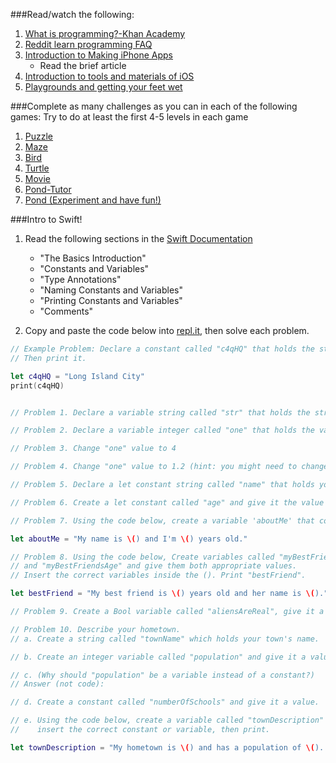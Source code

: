 ###Read/watch the following:
1. [What is programming?-Khan Academy](https://www.khanacademy.org/computing/computer-programming/programming/intro-to-programming/v/programming-intro)
2. [Reddit learn programming FAQ](https://www.reddit.com/r/learnprogramming/wiki/faq)
3. [Introduction to Making iPhone Apps](http://codewithchris.com/how-to-make-iphone-apps-with-no-programming-experience/)
   * Read the brief article
4. [Introduction to tools and materials of iOS](http://codewithchris.com/1-introduction-to-the-tools-and-materials/)
5. [Playgrounds and getting your feet wet](http://codewithchris.com/2-playgrounds-and-getting-your-feet-wet/)

###Complete as many challenges as you can in each of the following games:
Try to do at least the first 4-5 levels in each game

1. [Puzzle](https://blockly-games.appspot.com/puzzle?lang=en)
2. [Maze](https://blockly-games.appspot.com/maze?lang=en)
3. [Bird](https://blockly-games.appspot.com/bird?lang=en)
4. [Turtle](https://blockly-games.appspot.com/turtle?lang=en)
5. [Movie](https://blockly-games.appspot.com/movie?)
6. [Pond-Tutor](https://blockly-games.appspot.com/pond-tutor?lang=en)
7. [Pond (Experiment and have fun!)](https://blockly-games.appspot.com/pond-duck?lang=en)

###Intro to Swift!
1.  Read the following sections in the [Swift Documentation](https://developer.apple.com/library/ios/documentation/Swift/Conceptual/Swift_Programming_Language/TheBasics.html#//apple_ref/doc/uid/TP40014097-CH5-ID309)
    * "The Basics Introduction"
    * "Constants and Variables"
    * "Type Annotations"
    * "Naming Constants and Variables"
    * "Printing Constants and Variables"
    * "Comments"

2. Copy and paste the code below into [repl.it](https://repl.it/languages/swift), then solve each problem.

```swift
// Example Problem: Declare a constant called "c4qHQ" that holds the string "Long Island City".
// Then print it.

let c4qHQ = "Long Island City"
print(c4qHQ)


// Problem 1. Declare a variable string called "str" that holds the string "Hello, Playground"

// Problem 2. Declare a variable integer called "one" that holds the value 1

// Problem 3. Change "one" value to 4

// Problem 4. Change "one" value to 1.2 (hint: you might need to change "one"'s declaration first)

// Problem 5. Declare a let constant string called "name" that holds your full name.

// Problem 6. Create a let constant called "age" and give it the value of your age.

// Problem 7. Using the code below, create a variable 'aboutMe' that contains your name and age.

let aboutMe = "My name is \() and I'm \() years old."

// Problem 8. Using the code below, Create variables called "myBestFriendsName"
// and "myBestFriendsAge" and give them both appropriate values.
// Insert the correct variables inside the (). Print "bestFriend".

let bestFriend = "My best friend is \() years old and her name is \()."

// Problem 9. Create a Bool variable called "aliensAreReal", give it a value and print it.

// Problem 10. Describe your hometown.
// a. Create a string called "townName" which holds your town's name.

// b. Create an integer variable called "population" and give it a value.

// c. (Why should "population" be a variable instead of a constant?)
// Answer (not code):

// d. Create a constant called "numberOfSchools" and give it a value.

// e. Using the code below, create a variable called "townDescription" below and
//    insert the correct constant or variable, then print.

let townDescription = "My hometown is \() and has a population of \(). There are \() schools in town."
```
